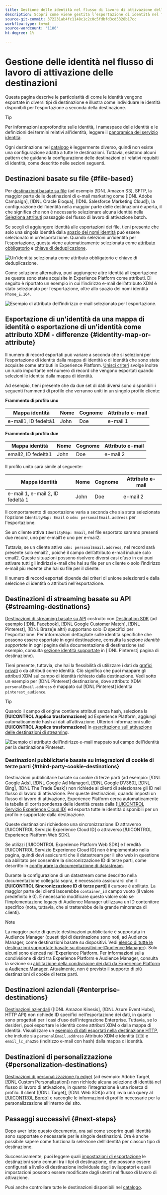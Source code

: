 ```yaml
---
title: Gestione delle identità nel flusso di lavoro di attivazione delle destinazioni
description: Scopri come viene gestita l’esportazione di identità nel flusso di lavoro di attivazione, a seconda del tipo di destinazione
source-git-commit: 372231ab4fc1148c1c2c0c5fdbfd3cd5328b17cc
workflow-type: tm+mt
source-wordcount: '1186'
ht-degree: 1%

---
```


# Gestione delle identità nel flusso di lavoro di attivazione delle destinazioni

Questa pagina descrive le particolarità di come le identità vengono esportate in diversi tipi di destinazione e illustra come individuare le identità disponibili per l’esportazione a seconda della destinazione.

>[!TIP]
>
> Per informazioni approfondite sulle identità, i namespace delle identità e le definizioni dei termini relativi all&#39;identità, leggere il [panoramica del servizio identità](/help/identity-service/home.md).

Ogni destinazione nel [catalogo](/help/destinations/catalog/overview.md) è leggermente diverso, quindi non esiste una configurazione adatta a tutte le destinazioni. Tuttavia, esistono alcuni pattern che guidano la configurazione delle destinazioni e i relativi requisiti di identità, come descritto nelle sezioni seguenti.

## Destinazioni basate su file {#file-based}

Per [destinazioni basate su file](/help/destinations/destination-types.md#file-based) (ad esempio [!DNL Amazon S3], SFTP, la maggior parte delle destinazioni di e-mail marketing come [!DNL Adobe Campaign], [!DNL Oracle Eloqua], [!DNL Salesforce Marketing Cloud]), la configurazione dell’identità nella maggior parte delle destinazioni è aperta, il che significa che non è necessario selezionare alcuna identità nella [Seleziona attributi](/help/destinations/ui/activate-batch-profile-destinations.md#select-attributes) passaggio del flusso di lavoro di attivazione batch.

Se scegli di aggiungere identità alle esportazioni dei file, tieni presente che solo una singola identità dalla [spazio dei nomi identità](/help/identity-service/ui/identity-graph-viewer.md#access-identity-graph-viewer) può essere selezionato in un’esportazione. Quando selezioni un’identità per l’esportazione, questa viene automaticamente selezionata come [attributo obbligatorio](/help/destinations/ui/activate-batch-profile-destinations.md#mandatory-attributes) e [chiave di deduplicazione](/help/destinations/ui/activate-batch-profile-destinations.md#deduplication-keys).

![Un&#39;identità selezionata come attributo obbligatorio e chiave di deduplicazione.](/help/destinations/assets/how-destinations-work/selected-identity.png)

Come soluzione alternativa, puoi aggiungere altre identità all’esportazione se queste sono state acquisite in Experience Platform come attributi. Di seguito è riportato un esempio in cui l’indirizzo e-mail dell’attributo XDM è stato selezionato per l’esportazione, oltre allo spazio dei nomi identità `Phone_E.164`.

![Esempio di attributo dell’indirizzo e-mail selezionato per l’esportazione.](/help/destinations/assets/how-destinations-work/email-selected.png)

## Esportazione di un&#39;identità da una mappa di identità o esportazione di un&#39;identità come attributo XDM - differenze {#identity-map-or-attribute}

Il numero di record esportati può variare a seconda che si selezioni per l’esportazione di identità dalla mappa di identità o di identità che sono state acquisite come attributi in Experience Platform. [Unisci criteri](/help/profile/merge-policies/overview.md) svolge inoltre un ruolo importante nel numero di record che vengono esportati quando selezioni le identità dalla mappa di identità.

Ad esempio, tieni presente che da due set di dati diversi sono disponibili i seguenti frammenti di profilo che verranno uniti in un singolo profilo cliente:

**Frammento di profilo uno**

| Mappa identità | Nome | Cognome | Attributo e-mail |
|---------|----------|---------|--------|
| e-mail1, ID fedeltà1 | John | Doe | e-mail 1 |


**Frammento di profilo due**

| Mappa identità | Nome | Cognome | Attributo e-mail |
|---------|----------|---------|--------|
| email2, ID fedeltà1 | John | Doe | e-mail 2 |

Il profilo unito sarà simile al seguente:

| Mappa identità | Nome | Cognome | Attributo e-mail |
|---------|----------|---------|--------|
| e-mail 1, e-mail 2, ID fedeltà 1 | John | Doe | e-mail 2 |

Il comportamento di esportazione varia a seconda che sia stata selezionata l’opzione `IdentityMap: Email` o `xdm: personalEmail.address` per l&#39;esportazione.

Se un cliente attiva `IdentityMap: Email`, nel file esportato saranno presenti due record, uno per e-mail1 e uno per e-mail2.

Tuttavia, se un cliente attiva `xdm: personalEmail.address`, nel record sarà presente solo email2 , poiché il campo dell’attributo e-mail include solo email2. Queste situazioni possono risolvere diversi casi d’uso in cui puoi attivare tutti gli indirizzi e-mail che hai su file per un cliente o solo l’indirizzo e-mail più recente che hai su file per il cliente.

Il numero di record esportati dipende dai criteri di unione selezionati e dalla selezione di identità o attributi nell’esportazione.

## Destinazioni di streaming basate su API {#streaming-destinations}

[Destinazioni di streaming basate su API](/help/destinations/destination-types.md#streaming-destination) costruito con [Destination SDK](/help/destinations/destination-sdk/overview.md) (ad esempio [!DNL Facebook], [!DNL Google Customer Match], [!DNL Pinterest], [!DNL Braze]e altri) supportano solo ID specifici per l&#39;esportazione. Per informazioni dettagliate sulle identità specifiche che possono essere esportate in ogni destinazione, consulta la sezione *identità supportate* in ogni pagina della documentazione di destinazione (ad esempio, consulta [sezione identità supportate](/help/destinations/catalog/advertising/pinterest.md) in [!DNL Pinterest] pagina di destinazione).

Tieni presente, tuttavia, che hai la flessibilità di utilizzare i dati da [grafici privati](/help/profile/merge-policies/overview.md#id-stitching) o da attributi come identità. Ciò significa che puoi mappare gli attributi XDM sul campo di identità richiesto dalla destinazione. Vedi sotto un esempio per [!DNL Pinterest] destinazione, dove attributo XDM `personalEmail.address` è mappato sul [!DNL Pinterest] identità `pinterest_audience`.

>[!TIP]
>
>Quando il campo di origine contiene attributi senza hash, seleziona la **[!UICONTROL Applica trasformazione]** ad Experience Platform, aggiungi automaticamente hash ai dati all’attivazione. Ulteriori informazioni sulle **[!UICONTROL Applica trasformazione]** in [esercitazione sull&#39;attivazione delle destinazioni di streaming](/help/destinations/ui/activate-segment-streaming-destinations.md#apply-transformation).

![Esempio di attributo dell&#39;indirizzo e-mail mappato sul campo dell&#39;identità per la destinazione Pinterest.](/help/destinations/assets/how-destinations-work/email-mapped-to-identity.png)

### Destinazioni pubblicitarie basate su integrazioni di cookie di terze parti {#third-party-cookie-destinations}

Destinazioni pubblicitarie basate su cookie di terze parti (ad esempio: [!DNL Google Ads], [!DNL Google Ad Manager], [!DNL Google DV360], [!DNL Bing], [!DNL The Trade Desk]) non richiede ai clienti di selezionare gli ID nel flusso di lavoro di attivazione. Per queste destinazioni, quando imposti un flusso di lavoro di attivazione, Experience Platform cerca automaticamente la tabella di corrispondenza delle identità creata dalla [[!UICONTROL Servizio Experience Cloud ID]](https://experienceleague.adobe.com/docs/id-service/using/intro/overview.html?lang=it) ed esporta tutte le identità disponibili per un profilo e supportate dalla destinazione.

Queste destinazioni richiedono una sincronizzazione ID attraverso [!UICONTROL Servizio Experience Cloud ID] o attraverso [!UICONTROL Experience Platform Web SDK].

Se utilizzi [!UICONTROL Experience Platform Web SDK] e l&#39;eredità [!UICONTROL Servizio Experience Cloud ID] non è implementato nella pagina, quindi devi assicurarti che il datastream per il sito web in questione sia abilitato per consentire la sincronizzazione ID di terze parti, come descritto in [configurare la documentazione di datastream](/help/edge/datastreams/configure.md#create).

Durante la configurazione di un datastream come descritto nella documentazione collegata sopra, è necessario assicurarsi che il **[!UICONTROL Sincronizzazione ID di terze parti]** il cursore è abilitato. La maggior parte dei clienti lascerebbe `container_id` campo vuoto (il valore predefinito è 0). È necessario modificare questo valore solo se l’implementazione legacy di Audience Manager utilizzava un ID contenitore specifico (nota, tuttavia, che si tratterebbe della grande minoranza di clienti).

>[!NOTE]
>
>La maggior parte di queste destinazioni pubblicitarie è supportata in Audience Manager (questi tipi di destinazione sono noti, ad Audience Manager, come destinazioni basate su dispositivi. Vedi [elenco di tutte le destinazioni supportate basate su dispositivi nell’Audience Manager](https://experienceleague.adobe.com/docs/audience-manager/user-guide/features/destinations/device-based/device-based-destinations-list.html?lang=en)). Solo alcuni sono elencati nell&#39;Experience Platform. Per informazioni sulla condivisione di dati tra Experience Platform e Audience Manager, consulta la sezione su [abilitazione della condivisione dei dati da Experience Platform a Audience Manager](https://experienceleague.adobe.com/docs/audience-manager/user-guide/implementation-integration-guides/integration-experience-platform/aam-aep-audience-sharing.html?lang=en#enable-aep-to-aam-data). Attualmente, non è previsto il supporto di più destinazioni di cookie di terze parti.

## Destinazioni aziendali {#enterprise-destinations}

[Destinazioni aziendali](/help/destinations/destination-types.md#streaming-profile-export) ([!DNL Amazon Kinesis], [!DNL Azure Event Hubs], HTTP API) non richiede ID specifici nell’esportazione dei dati, in quanto sono progettati per i casi d’uso dell’integrazione Enterprise. Tuttavia, se lo desideri, puoi esportare le identità come attributi XDM o dalla mappa di identità. Visualizzare un [esempio di dati esportati nella destinazione HTTP](/help/destinations/catalog/streaming/http-destination.md#exported-data), che include sia `personalEmail.address` Attributo XDM e identità `ECID` e `email_lc_sha256` (indirizzo e-mail con hash) dalla mappa di identità.

## Destinazioni di personalizzazione {#personalization-destinations}

[Destinazioni di personalizzazione (o edge)](/help/destinations/destination-types.md#edge-personalization-destinations) (ad esempio: Adobe Target, [!DNL Custom Personalization]) non richiede alcuna selezione di identità nel flusso di lavoro di attivazione, in quanto l’integrazione è una ricerca di profilo. Il client ([!DNL Target], [!DNL Web SDK]o altri) invia una query al [[!UICONTROL Bordo]](/help/collection/home.md#edge) e raccoglie le informazioni di profilo necessarie per la personalizzazione all’interno del sito.

<!--
![Table with all supported identities](/help/destinations/assets/how-destinations-work/identities-table.png)

-->

## Passaggi successivi {#next-steps}

Dopo aver letto questo documento, ora sai come scoprire quali identità sono supportate o necessarie per le singole destinazioni. Ora è anche possibile sapere come funziona la selezione dell’identità per ciascun tipo di destinazione.

Successivamente, puoi leggere quali [impostazioni di esportazione](/help/destinations/how-destinations-work/destinations-configurations.md) le destinazioni sono comuni tra i tipi di destinazione, che possono essere configurati a livello di destinazione individuale dagli sviluppatori e quali impostazioni possono essere modificate dagli utenti nel flusso di lavoro di attivazione.

Puoi anche controllare tutte le destinazioni disponibili nel [catalogo](/help/destinations/catalog/overview.md).